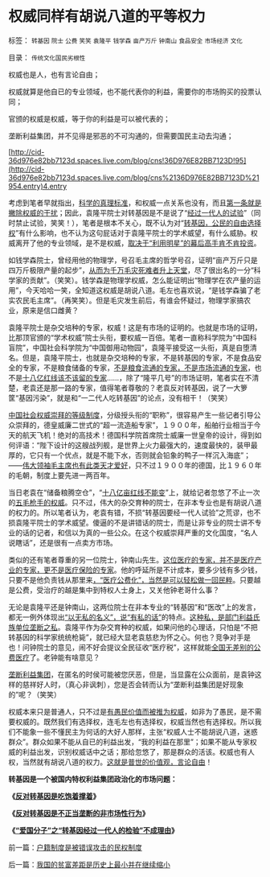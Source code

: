 # 权威同样有胡说八道的平等权力

标签： `转基因` `院士` `公费` `笑笑` `袁隆平` `钱学森` `亩产万斤` `钟南山` `食品安全` `市场经济` `文化` 

目录： `传统文化国民劣根性`

权威也是人，也有言论自由；

权威就算是他自已的专业领域，也不能代表你的利益，需要你的市场购买的投票认同；

官颁的权威是权威，等于你的利益是可以被代表的；

垄断利益集团，并不见得是邪恶的不可沟通的，但需要国民主动去沟通；



[http://cid-36d976e82bb7123d.spaces.live.com/blog/cns!36D976E82BB7123D!95](http://cid-36d976e82bb7123d.spaces.live.com/blog/cns%2136D976E82BB7123D%21954.entry)4.entry



考虑到笔者早就指出，[科学的真理标准](../../../2009/12/4/科学的真理标准和绝对的“真理标准”.md)，和权威一点关系也没有，而且[第一条就是撇除权威的干扰](../../../2009/7/29/过分崇拜理论和哲学的社会文化必定崇拜权威.md)；因此，袁隆平院士对转基因是不是说了“[经过一代人的试验](../../../2010/3/4/“爱国分子”之“转基因经过一代人的检验”不成理由.md)”（同时禁止试验，笑笑！），笔者是根本不关心，既不认为对“[转基因，公民的自由选择权](../../../2010/2/11/反对转基因是吃饱着撑着.md)”有什么影响，也不认为这句屁话对于袁隆平院士的学术威望，有什么威胁。权威离开了他的专业领域，是不是权威，[取决于“利用明星”的幕后高手肯不肯投资](../../../2010/2/23/当明星搏出名有啥好处.md)。

如钱学森院士，曾经用他的物理学，号召毛主席的哲学号召，证明“亩产万斤只是四万斤极限产量的起步”，[从而为千万毛灾死难者升上天堂](../../../2009/7/5/历史责任归咎于毛主席是不公正的.md)，尽了很出名的一分“科学家的贡献”。（笑笑）。钱学森是物理学权威，怎么能证明出“物理学在农产量的运用”，今天哈哈一笑，全知道这权威是胡说八道。毛左也喜欢说，“是钱学森骗了老实农民毛主席”。（再笑笑）。但是毛灾发生前后，有谁会怀疑过，物理学家搞农业，原来是信口雌黄？

袁隆平院士是杂交培种的专家，权威！这是有市场的证明的。也就是市场的证明，比那顶官颁的“学术权威”院士头衔，要权威一百倍。笔者一直称科学院为“中国科盲院”，中国社会科学院为“中国御用动物园”，袁隆平接受这一头衔，真是自堕清名。但是，袁隆平院士，也就是杂交培种的专家，不是转基因的专家，不是食品安全的专家，不是粮食储备的专家，[不是粮食流通的专家，不是市场流通的专家](../../../2009/3/31/市场要素之&quot;万能与不能&quot;的意义.md)，也不是[十八亿红线该不该留的专家](../../../2009/1/17/红线危害中国粮食安全：保耕地不如保土壤.md)……，除了“隆平几号”的市场证明，笔者实在不清楚，老袁还是那一路的专家，值得笔者尊敬的？老袁反对转基因，说了一大箩筐“基因污染”，就是和“一二代人吃转基因”的论点，没有相干！（笑笑）

[中国社会权威崇拜的等级制度](../../../2008/10/10/中国式诡辩：官本位文化之权位崇拜心魔.md)，分级授头衔的“职称”，很容易产生一些记者引导公众崇拜的，德皇威廉二世式的“超一流造船专家”，１９００年，船舶行业相当于今天的航天飞机！绝对的高技术！德国科学院首席院士威廉一世皇帝的设计，得到如何评语：“陛下设计的这艘战列舰，是世界上火力最强大的，速度最快的，装甲最厚的，它只有一个优点，就是不能下水，否则就会铅象的鸭子一样沉入海底”；——[伟大领袖毛主席也有此类天才爱好](../../../2009/6/27/毛泽东思想是党的集体结晶品牌非个人天才.md)，只不过１９００年的德国，比１９６０年的毛朝，制度上要先进一两百年。

当日老袁在“储备粮腾空仓”，“[十八亿亩红线不能变](../../../2009/1/9/OPEC国家也是用耕地红线保证粮食安全吗？.md)”上，就给记者忽悠了不止一次的[五毛枪手的权威](../../../2009/10/21/人，鬼.md)。只不过，伟大的杂交育种的院士，在非本专业也是有胡说八道的权力的。所以笔者认为，老袁有错，不损“转基因要经一代人试验”之荒谬，也不损袁隆平院士的学术威望。傻逼的不是讲错话的院士，而是让非专业的院士讲不专业的话的记者，和信以为真的一些公众。在这个权威崇拜严重的文化国度，“名人说瞎话”，还是很有一点卖方市场。

类似的还有笔者尊重的另一位院士，钟南山先生。[这位医疗的专家，并不是医疗产业的专家，更不是医疗保险的专家](../../../2009/1/27/荒唐的医疗公共产品说：“医疗之改”与“医保之改”.md)。他的呼延所是不计成本，要多少钱有多少钱，只要不是他负责钱从那里来[，“医疗公费化”，当然是可以轻松做一回民粹](../../../2009/1/31/供需倒置的医改，唯望市场经济的公平.md)。只要越是公费，受治疗的越是集中到特权人士身上，又关他钟老哥什么事？

无论是袁隆平还是钟南山，这两位院士在非本专业的“转基因”和“医改”上的发言，都无一例外体现出[“以无私的名义”，说“有私的话”](../../../2010/1/17/春秋笔法“为了大众的利益”.md)的特点。[这种私，是部门利益氏族单位垄断之私](../../../2009/6/23/官民二元本质上“单位自治”.md)。袁隆平作为杂交育种的权威，如果问他的心理话，只怕是“不把转基因的科学家统统枪毙”，就已经大显老袁慈悲为怀之心。何也？竞争对手是也！问钟院士的意见，闹不好会提议全民征收“医疗税”，这样就能[全国无差别的公费医疗](../../../2008/1/1/穷老百姓看病贵养活了公立医院和公务员公费医疗.md)了。老钟能有啥意见？

[垄断利益集团](../../../2009/7/29/阻碍中国深入改革的最顽固利益集团.md)，在匿名的时侯可能被您厌恶，但是，当显露在公众面前，是袁钟这样的慈祥好人时，（真心非讽刺），您是否会转而认为“垄断利益集团是好现象的”呢？（笑笑）

权威本来只是普通人，只不过是[有愚民价值而被推为权威](../../../2009/7/27/离不开哲学理论的文化离不开权威的N代宗师.md)，如非为了愚民，是不需要权威的。既然我们有选择权，连毛左也有选择权，权威当然也有选择权。所以我们不能象一些不懂民主为何话的大好人那样，主张“权威人士不能胡说八道，迷惑群众”。群众如果不能从自已的利益出发，“我的利益在那里”；如果不能从专家权威的利益出发，识别权威话中之话；那给忽悠了，那是群众的活该。权威也有人权，当然就有胡说八道的权力。[这就是普世的价值观，言论自由](../../../2009/12/13/明确争论和不可争论的边界.md)！



**转基因是一个被国内特权利益集团政治化的市场问题：**

**《**[**反对转基因是吃饱着撑着**](../../../2010/2/11/反对转基因是吃饱着撑着.md)**》**

**《**[**反对转基因是不正当垄断的非市场性行为**](../../../2010/2/12/反对转基因是不正当垄断的非市场性行为.md)**》**

**《[“爱国分子”之“转基因经过一代人的检验”不成理由](../../../2010/3/4/“爱国分子”之“转基因经过一代人的检验”不成理由.md)》**

前一篇：[户籍制度是被错误攻击的民权制度](../../../2010/3/4/户籍制度是被错误攻击的民权制度.md)

后一篇：[我国的贫富差距是历史上最小并在继续缩小](../../../2010/3/5/我国的贫富差距是历史上最小并在继续缩小.md)